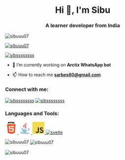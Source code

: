 <h1 align="center">Hi 👋, I'm Sibu</h1>
<h3 align="center">A learner developer from India</h3>

<p align="left"> <img src="https://komarev.com/ghpvc/?username=sibuuu07&label=Profile%20views&color=0e75b6&style=flat" alt="sibuuu07" /> </p>

<p align="left"> <a href="https://github.com/ryo-ma/github-profile-trophy"><img src="https://github-profile-trophy.vercel.app/?username=sibuuu07" alt="sibuuu07" /></a> </p>

<p align="left"> <a href="https://twitter.com/sibssssssss" target="blank"><img src="https://img.shields.io/twitter/follow/sibssssssss?logo=twitter&style=for-the-badge" alt="sibssssssss" /></a> </p>

- 🔭 I’m currently working on **Arctix WhatsApp bot**

- 📫 How to reach me **sarbes60@gmail.com**

<h3 align="left">Connect with me:</h3>
<p align="left">
<a href="https://twitter.com/sibssssssss" target="blank"><img align="center" src="https://raw.githubusercontent.com/rahuldkjain/github-profile-readme-generator/master/src/images/icons/Social/twitter.svg" alt="sibssssssss" height="30" width="40" /></a>
<a href="https://instagram.com/sibssssssss" target="blank"><img align="center" src="https://raw.githubusercontent.com/rahuldkjain/github-profile-readme-generator/master/src/images/icons/Social/instagram.svg" alt="sibssssssss" height="30" width="40" /></a>
</p>

<h3 align="left">Languages and Tools:</h3>
<p align="left"> <a href="https://www.w3.org/html/" target="_blank" rel="noreferrer"> <img src="https://raw.githubusercontent.com/devicons/devicon/master/icons/html5/html5-original-wordmark.svg" alt="html5" width="40" height="40"/> </a> <a href="https://www.java.com" target="_blank" rel="noreferrer"> <img src="https://raw.githubusercontent.com/devicons/devicon/master/icons/java/java-original.svg" alt="java" width="40" height="40"/> </a> <a href="https://developer.mozilla.org/en-US/docs/Web/JavaScript" target="_blank" rel="noreferrer"> <img src="https://raw.githubusercontent.com/devicons/devicon/master/icons/javascript/javascript-original.svg" alt="javascript" width="40" height="40"/> </a> <a href="https://svelte.dev" target="_blank" rel="noreferrer"> <img src="https://upload.wikimedia.org/wikipedia/commons/1/1b/Svelte_Logo.svg" alt="svelte" width="40" height="40"/> </a> </p>

<p><img align="left" src="https://github-readme-stats.vercel.app/api/top-langs?username=sibuuu07&show_icons=true&locale=en&layout=compact" alt="sibuuu07" /></p>

<p>&nbsp;<img align="center" src="https://github-readme-stats.vercel.app/api?username=sibuuu07&show_icons=true&locale=en" alt="sibuuu07" /></p>

<p><img align="center" src="https://github-readme-streak-stats.herokuapp.com/?user=sibuuu07&" alt="sibuuu07" /></p>
